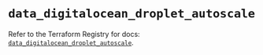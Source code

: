 # `data_digitalocean_droplet_autoscale`

Refer to the Terraform Registry for docs: [`data_digitalocean_droplet_autoscale`](https://registry.terraform.io/providers/digitalocean/digitalocean/2.64.0/docs/data-sources/droplet_autoscale).
